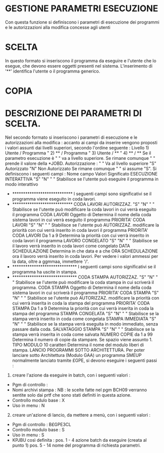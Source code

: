 # GESTIONE PARAMETRI ESECUZIONE
Con questa funzione si definiscono i parametri di esecuzione dei programmi e le autorizzazioni alla modifica concesse agli utenti
# SCELTA
In questo formato si inseriscono il programma da eseguire e l'utente che lo esegue, che devono essere oggetti presenti nel sistema.
L'inserimento di '\*\*' identifica l'utente o il programma generico.
# COPIA
# DESCRIZIONE DEI PARAMETRI DI SCELTA.
Nel secondo formato si inseriscono i parametri di esecuzione e le autorizzazioni alla modifica :  accanto ai campi da inserire vengono proposti i valori assunti dai livelli superiori, secondo l'ordine seguente : 
Livello  1)  Utente  / Programma
"     2)  \*\*      / Programma
"     3)  Utente  / \*\*
"     4)  \*\*      / \*\*
Se il parametro esecuzione è " " va a livello superiore.
Se rimane comunque " " prende il valore della \*JOBD.
Autorizzazione :  " " Va al livello superiore
"S" Autorizzato
"N" Non Autorizzato
Se rimane comunque " " si assume "S".
Si definiscono i seguenti campi : 
Nome campo               Valori        Significato
ESECUZIONE INTERATTIVA   "S" "N" " "   Stabilisce se l'utente può eseguire il programma in modo
interattivo
- \*\*\*\*\*\*\*\*\*\*\*\*\*\*\*\*\*\*\*\*\*\*\*\*\*\*\*\*
I seguenti campi sono
significativi se il programma
viene eseguito in coda lavori.
- \*\*\*\*\*\*\*\*\*\*\*\*\*\*\*\*\*\*\*\*\*\*\*\*\*\*\*\*
CODA LAVORI AUTORIZZAZ.  "S" "N" " "   Stabilisce se l'utente può modificare la coda lavori in
cui verrà eseguito il programma
CODA LAVORI              Oggetto di    Determina il nome della coda sistema lavori in cui verrà eseguito il programma
PRIORITA' CODA LAVORI    "S" "N" " "   Stabilisce se l'utente può
AUTORIZZAZ.                            modificare la priorità con cui verrà inserito in coda lavori
il programma
PRIORITA' CODA LAVORI    Da 1 a 9      Determina la priorità con cui verrà inserito in coda lavori
il programma
LAVORO CONGELATO         "S" "N" " "   Stabilisce se il lavoro verrà inserito in coda lavori come
congelato
DATA SCHEDULAZIONE                     Determina in che data e a che
ORA  SCHEDULAZIONE                     ora il lavoro verrà inserito in coda lavori.
Per vedere i valori ammessi per la data, oltre a ggmmaa,
immettere '/'.
- \*\*\*\*\*\*\*\*\*\*\*\*\*\*\*\*\*\*\*\*\*\*\*\*\*\*\*\*\*\*
I seguenti campi sono
significativi se il programma
ha uscite in stampa.
- \*\*\*\*\*\*\*\*\*\*\*\*\*\*\*\*\*\*\*\*\*\*\*\*\*\*\*\*\*\*
CODA STAMPA AUTORIZZAZ.  "S" "N" " "   Stabilisce se l'utente può modificare la coda stampa in
cui scriverà il programma.
CODA STAMPA              Oggetto di    Determina il nome della coda sistema lavori in cui scriverà il programma
PRIORITA' CODA STAMPA    "S" "N" " "   Stabilisce se l'utente può
AUTORIZZAZ.                            modificare la priorità con cui verrà inserita in coda la stampa del programma
PRIORITA' CODA STAMPA    Da 1 a 9      Determina la priorità con cui verrà inserita in coda la stampa del programma
STAMPA CONGELATA         "S" "N" " "   Stabilisce se la stampa verrà inserito in coda come congelata
STAMPA IMMEDIATA         "S" "N" " "   Stabilisce se la stampa verrà eseguita in modo immediato,
senza passare dalla coda.
SALVATAGGIO STAMPA       "S" "N" " "   Stabilisce se la stampa verrà inserita in coda come salvata
NUMERO COPIE             da 1 a 99     Determina il numero di copie da stampare. Se spazio viene
assunto 1.
TIPO MODULO              10 caratteri  Determina il nome del modulo liberi        di stampa.
LANCIO PROGRAMMI SOTTO ARCHITETTURA.
Per poter lanciare sotto Architettura (Modulo GAA) un programma SMEUP normalmente lanciato tramite £GPE, si devono eseguire i seguenti passi : 
1)   creare l'azione da eseguire in batch, con i seguenti valori : 
- Pgm di controllo :       <nome del pgm batch>
- Nomi archivi stampa :    <nomi di TUTTI i prtf utilizzati>
NB :  le scelte fatte nel pgm BCH09 verranno sentite solo dai prtf che sono stati definiti in questa azione.
- Controllo modulo base :  X
- Uso in menu :            N
2)   creare un'azione di lancio, da mettere a menù, con i seguenti valori : 
- Pgm di controllo :       B£GPE3CL
- Controllo modulo base :  S
- Uso in menu :            S
- KPJBU così definita : 
pos. 1 - 4  azione batch da eseguire (creata al punto 1) pos. 5 - 14 nome del programma di richiesta parametri.
